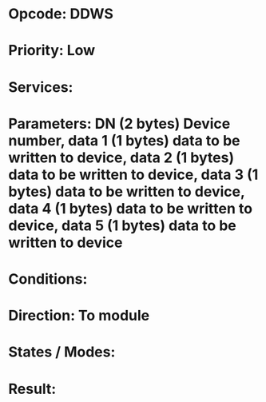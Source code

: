 # Opcode: DDWS
# Priority: Low
# Services: 
# Parameters: DN (2 bytes) Device number, data 1 (1 bytes) data to be written to device, data 2 (1 bytes) data to be written to device, data 3 (1 bytes) data to be written to device, data 4 (1 bytes) data to be written to device, data 5 (1 bytes) data to be written to device
# Conditions: 
# Direction: To module
# States / Modes: 
# Result: 